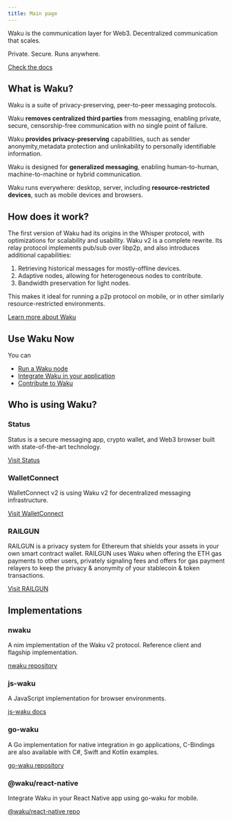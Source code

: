 ```yaml
---
title: Main page
---
```


Waku is the communication layer for Web3. Decentralized communication that scales.

Private. Secure. Runs anywhere.

[Check the docs](/docs/index.md)

## What is Waku?

Waku is a suite of privacy-preserving, peer-to-peer messaging protocols.

Waku **removes centralized third parties** from messaging,
enabling private, secure, censorship-free communication with no single point of failure.

Waku **provides privacy-preserving** capabilities,
such as sender anonymity,metadata protection and unlinkability to personally identifiable information.

Waku is designed for **generalized messaging**, enabling human-to-human, machine-to-machine or hybrid communication.

Waku runs everywhere: desktop, server, including **resource-restricted devices**, such as mobile devices and browsers.

## How does it work?

The first version of Waku had its origins in the Whisper protocol,
with optimizations for scalability and usability.
Waku v2 is a complete rewrite.
Its relay protocol implements pub/sub over libp2p, and also introduces additional capabilities:

1. Retrieving historical messages for mostly-offline devices.
2. Adaptive nodes, allowing for heterogeneous nodes to contribute.
3. Bandwidth preservation for light nodes.

This makes it ideal for running a p2p protocol on mobile, or in other similarly resource-restricted environments.

[Learn more about Waku](/docs/index.md)

## Use Waku Now

You can

- [Run a Waku node](/operator)
- [Integrate Waku in your application](/platform)
- [Contribute to Waku](/contribute)

## Who is using Waku?

### Status

Status is a secure messaging app, crypto wallet, and Web3 browser built with state-of-the-art technology.

[Visit Status](https://status.im/)

### WalletConnect

WalletConnect v2 is using Waku v2 for decentralized messaging infrastructure.

[Visit WalletConnect](https://walletconnect.com/)

### RAILGUN

RAILGUN is a privacy system for Ethereum that shields your assets in your own smart contract wallet.
RAILGUN uses Waku when offering the ETH gas payments to other users,
privately signaling fees and offers for gas payment relayers to keep the privacy & anonymity of your stablecoin & token transactions.

[Visit RAILGUN](https://railgun.org/)

## Implementations

### nwaku

A nim implementation of the Waku v2 protocol.
Reference client and flagship implementation.

[nwaku repository](https://github.com/status-im/nwaku)

### js-waku

A JavaScript implementation for browser environments.

[js-waku docs](https://docs.wakuconnect.dev/)

### go-waku

A Go implementation for native integration in go applications,
C-Bindings are also available with C#, Swift and Kotlin examples.

[go-waku repository](https://github.com/status-im/go-waku)

### @waku/react-native

Integrate Waku in your React Native app using go-waku for mobile.

[@waku/react-native repo](https://github.com/status-im/waku-react-native)
